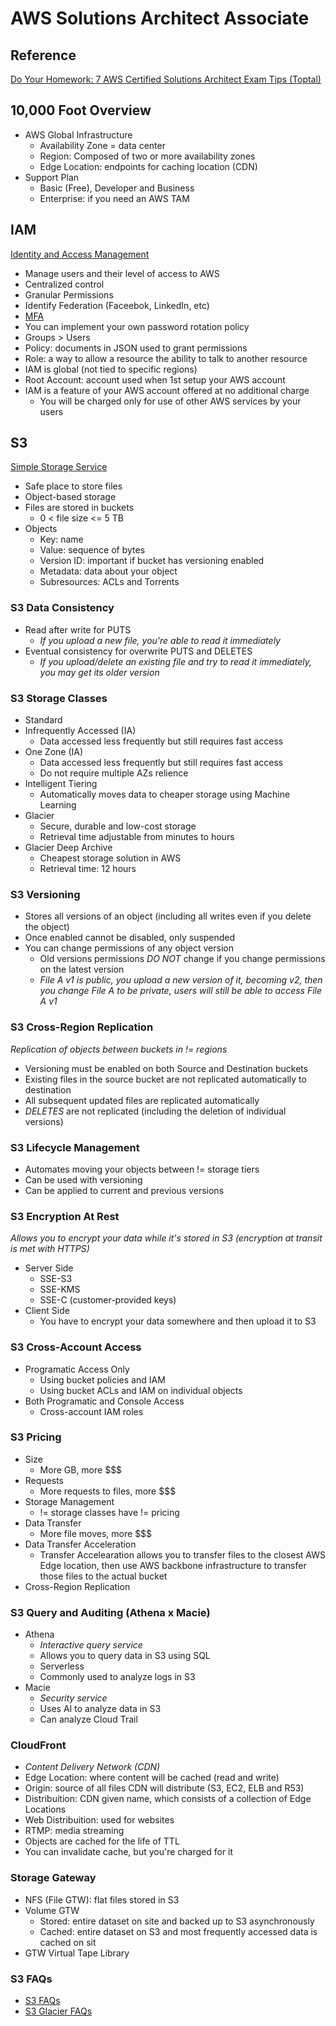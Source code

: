 # AWS Solutions Architect Associate

## Reference
[Do Your Homework: 7 AWS Certified Solutions Architect Exam Tips (Toptal)](https://www.toptal.com/aws-cloud-engineers/aws-certified-solutions-architect-exam-tips?utm_campaign=Toptal%20Engineering%20Blog&utm_source=hs_email&utm_medium=email&utm_content=82924000&_hsenc=p2ANqtz-9e8pBmq7n-oAcI1KJysb6eOjefvmT1pyAikVEgPso5N_p9HFPVsj2xKEao5RfwkluPNyub0hFcKkHCTQAsbC_TUsD0zQ&_hsmi=82924000)

## 10,000 Foot Overview
- AWS Global Infrastructure
    - Availability Zone =  data center
    - Region: Composed of two or more availability zones
    - Edge Location: endpoints for caching location (CDN)
- Support Plan
    - Basic (Free), Developer and Business
    - Enterprise: if you need an AWS TAM

## IAM
[Identity and Access Management](https://aws.amazon.com/iam/)
- Manage users and their level of access to AWS
- Centralized control
- Granular Permissions
- Identify Federation (Faceebok, LinkedIn, etc)
- [MFA](https://aws.amazon.com/iam/features/mfa/)
- You can implement your own password rotation policy
- Groups > Users
- Policy: documents in JSON used to grant permissions
- Role: a way to allow a resource the ability to talk to another resource
- IAM is global (not tied to specific regions)
- Root Account: account used when 1st setup your AWS account
- IAM is a feature of your AWS account offered at no additional charge
    - You will be charged only for use of other AWS services by your users

## S3
[Simple Storage Service](https://aws.amazon.com/s3/)
- Safe place to store files
- Object-based storage
- Files are stored in buckets
    - 0 < file size <= 5 TB
- Objects
    - Key: name
    - Value: sequence of bytes
    - Version ID: important if bucket has versioning enabled
    - Metadata: data about your object
    - Subresources: ACLs and Torrents

### S3 Data Consistency
- Read after write for PUTS
    - *If you upload a new file, you're able to read it immediately*
- Eventual consistency for overwrite PUTS and DELETES
    - *If you upload/delete an existing file and try to read it immediately, you may get its older version*

### S3 Storage Classes
- Standard
- Infrequently Accessed (IA)
    - Data accessed less frequently but still requires fast access
- One Zone (IA)
    - Data accessed less frequently but still requires fast access
    - Do not require multiple AZs relience
- Intelligent Tiering
    - Automatically moves data to cheaper storage using Machine Learning
- Glacier
    - Secure, durable and low-cost storage
    - Retrieval time adjustable from minutes to hours
- Glacier Deep Archive
    - Cheapest storage solution in AWS
    - Retrieval time: 12 hours

### S3 Versioning
- Stores all versions of an object (including all writes even if you delete the object)
- Once enabled cannot be disabled, only suspended
- You can change permissions of any object version
    - Old versions permissions *DO NOT* change if you change permissions on the latest version
    - *File A v1 is public, you upload a new version of it, becoming v2, then you change File A to be private, users will still be able to access File A v1*

### S3 Cross-Region Replication
*Replication of objects between buckets in != regions*
- Versioning must be enabled on both Source and Destination buckets
- Existing files in the source bucket are not replicated automatically to destination
- All subsequent updated files are replicated automatically
- *DELETES* are not replicated (including the deletion of individual versions)

### S3 Lifecycle Management
- Automates moving your objects between != storage tiers
- Can be used with versioning
- Can be applied to current and previous versions

### S3 Encryption At Rest
*Allows you to encrypt your data while it's stored in S3 (encryption at transit is met with HTTPS)*
- Server Side
    - SSE-S3
    - SSE-KMS
    - SSE-C (customer-provided keys)
- Client Side
    - You have to encrypt your data somewhere and then upload it to S3

### S3 Cross-Account Access
- Programatic Access Only
    - Using bucket policies and IAM
    - Using bucket ACLs and IAM on individual objects
- Both Programatic and Console Access
    - Cross-account IAM roles

### S3 Pricing
- Size
    - More GB, more $$$
- Requests
    - More requests to files, more $$$
- Storage Management
    - != storage classes have != pricing
- Data Transfer
    - More file moves, more $$$
- Data Transfer Acceleration
    - Transfer Accelearation allows you to transfer files to the closest AWS Edge location, then use AWS backbone infrastructure to transfer those files to the actual bucket
- Cross-Region Replication

### S3 Query and Auditing (Athena x Macie)
- Athena
    - *Interactive query service*
    - Allows you to query data in S3 using SQL
    - Serverless
    - Commonly used to analyze logs in S3
- Macie
    - *Security service*
    - Uses AI to analyze data in S3
    - Can analyze Cloud Trail

### CloudFront
- *Content Delivery Network (CDN)*
- Edge Location: where content will be cached (read and write)
- Origin: source of all files CDN will distribute (S3, EC2, ELB and R53)
- Distribuition: CDN given name, which consists of a collection of Edge Locations
- Web Distribuition: used for websites
- RTMP: media streaming
- Objects are cached for the life of TTL
- You can invalidate cache, but you're charged for it

### Storage Gateway
- NFS (File GTW): flat files stored in S3
- Volume GTW
    - Stored: entire dataset on site and backed up to S3 asynchronously
    - Cached: entire dataset on S3 and most frequently accessed data is cached on sit
- GTW Virtual Tape Library

### S3 FAQs
- [S3 FAQs](https://aws.amazon.com/s3/faqs/)
- [S3 Glacier FAQs](https://aws.amazon.com/glacier/faqs/)
